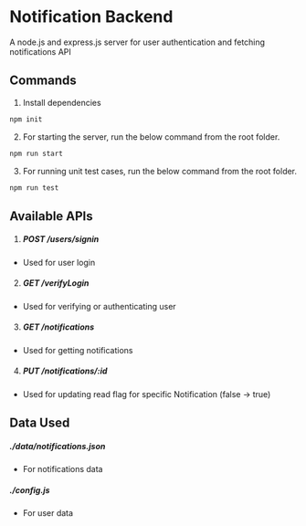 # Notification Backend

A node.js and express.js server for user authentication and fetching notifications API

## Commands
1. Install dependencies

```bash
npm init
```

2. For starting the server, run the below command from the root folder.

```bash
npm run start
```
3. For running unit test cases, run the below command from the root folder.

```bash
npm run test
```

## Available APIs
1. ##### POST */users/signin*
 - Used for user login 
2. ##### GET */verifyLogin*
- Used for verifying or authenticating user
3. ##### GET */notifications*
- Used for getting notifications
4. ##### PUT */notifications/:id*
- Used for updating read flag for specific Notification (false -> true)

## Data Used

##### ./data/notifications.json 
- For notifications data

##### ./config.js
- For user data